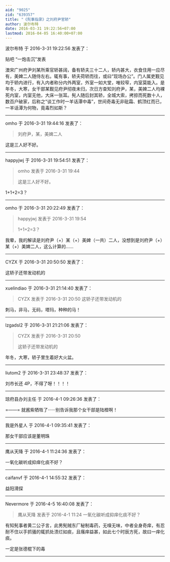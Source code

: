 ```yaml
---
aid: "9025"
zid: "639357"
title: "《髡事指录》之刘府尹官轿"
author: 波尔布特
date: 2016-03-31 19:22:56+07:00
lastmod: 2016-04-05 16:40:00+07:00
---
```


波尔布特 于 2016-3-31 19:22:56 发表了：

贴吧 “一炮击沉”发表

澳宋广州府尹刘某所乘官轿甚阔，备有轿夫三十二人，轿内甚大，衣食住用一应尽有，美婢二人随侍左右。辄有事，轿夫荷轿而往，或曰“现场办公”。门人属吏觐见均于轿内进行，有入内者称分内外两室，外室一如大堂，唯较窄，内室莫能入。是年冬，大寒，女干部某觐见府尹彻夜未归，次日方查知刘府尹，某，美婢二人均裸死内室，内室无他，大床一张耳。髡人随后封其轿，全城大索，拷掠而死数十人，数百户破家，后称之“谈工作时一羊话潭中毒”，世间奇毒无非砒霜、鹤顶红而已，一羊话潭为何物，竟毒烈如斯？

---

omho 于 2016-3-31 19:44:16 发表了：

> 刘府尹，某，美婢二人

这是三人好不好。

---

happyjwj 于 2016-3-31 19:54:51 发表了：

> omho 发表于 2016-3-31 19:44
>
> 这是三人好不好。

1+1+2=3？

---

omho 于 2016-3-31 20:22:49 发表了：

> happyjwj 发表于 2016-3-31 19:54
>
> 1+1+2=3？

我晕，我的解读是刘府尹（+）某（+）美婢（一共）二人，没想到是刘府尹（+）某（+）美婢二人，这么计算的……

---

CYZX 于 2016-3-31 20:50:50 发表了：

这轿子还带发动机的

---

xuelindiao 于 2016-3-31 21:14:40 发表了：

> CYZX 发表于 2016-3-31 20:50 这轿子还带发动机的

刺马，非马，无码，塔玛，种种的马！

---

lzgadsl2 于 2016-3-31 21:21:06 发表了：

> CYZX 发表于 2016-3-31 20:50
>
> 这轿子还带发动机的

年冬，大寒，轿子里生着好大火盆。

---

liutom2 于 2016-3-31 23:48:37 发表了：

刘市长还 4P，不得了呀！！！！

---

琼府县办刘主任 于 2016-4-1 09:26:36 发表了：

=——= 就酱紫牺牲了······别告诉我那个女干部是陆橙啊！

---

我是外星人 于 2016-4-1 09:35:41 发表了：

那女干部应该是董明珠

---

鹰从天降 于 2016-4-1 11:24:36 发表了：

一氧化碳听成抑痒化痰不好？

---

caifanvf 于 2016-4-1 14:55:32 发表了：

益阳滑探

---

Nevermore 于 2016-4-5 16:40:08 发表了：

> 鹰从天降 发表于 2016-4-1 11:24 一氧化碳听成抑痒化痰不好？

有知髡事者黄二公子言，此男髡贼东厂秘制毒药，无嗅无味，中者全身奇痒，有忍耐不住以手抓骚的辄抓处溃烂如痰，且瘙痒益甚，如此七个时辰方死，故曰一痒化痰。

一定是张德棍下的毒

---
